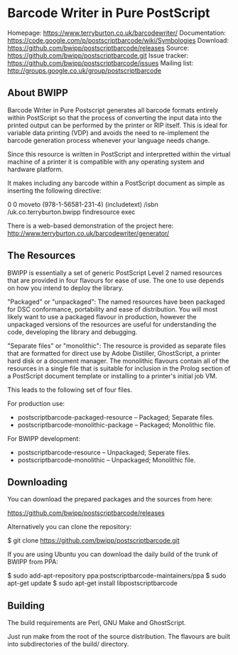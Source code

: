 Barcode Writer in Pure PostScript
=================================

Homepage: https://www.terryburton.co.uk/barcodewriter/
Documentation: https://code.google.com/p/postscriptbarcode/wiki/Symbologies
Download: https://github.com/bwipp/postscriptbarcode/releases
Source: https://github.com/bwipp/postscriptbarcode.git
Issue tracker: https://github.com/bwipp/postscriptbarcode/issues
Mailing list: http://groups.google.co.uk/group/postscriptbarcode


About BWIPP
-----------

Barcode Writer in Pure Postscript generates all barcode formats entirely within
PostScript so that the process of converting the input data into the printed
output can be performed by the printer or RIP itself. This is ideal for
variable data printing (VDP) and avoids the need to re-implement the barcode
generation process whenever your language needs change.

Since this resource is written in PostScript and interpretted within the
virtual machine of a printer it is compatible with any operating system and
hardware platform.

It makes including any barcode within a PostScript document as simple as
inserting the following directive:

0 0 moveto (978-1-56581-231-4) (includetext) /isbn /uk.co.terryburton.bwipp findresource exec

There is a web-based demonstration of the project here:
http://www.terryburton.co.uk/barcodewriter/generator/


The Resources
-------------

BWIPP is essentially a set of generic PostScript Level 2 named resources that
are provided in four flavours for ease of use. The one to use depends on how
you intend to deploy the library.

"Packaged" or "unpackaged": The named resources have been packaged for DSC
conformance, portability and ease of distribution. You will most likely want to
use a packaged flavour in production, however the unpackaged versions of the
resources are useful for understanding the code, developing the library and
debugging.

"Separate files" or "monolithic": The resource is provided as separate files
that are formatted for direct use by Adobe Distiller, GhostScript, a printer
hard disk or a document manager. The monolithic flavours contain all of the
resources in a single file that is suitable for inclusion in the Prolog section
of a PostScript document template or installing to a printer's initial job VM.

This leads to the following set of four files.

For production use:

  * postscriptbarcode-packaged-resource – Packaged; Separate files.
  * postscriptbarcode-monolithic-package – Packaged; Monolithic file. 

For BWIPP development:

  * postscriptbarcode-resource – Unpackaged; Seperate files.
  * postscriptbarcode-monolithic – Unpackaged; Monolithic file.


Downloading
-----------

You can download the prepared packages and the sources from here:

https://github.com/bwipp/postscriptbarcode/releases

Alternatively you can clone the repository: 

$ git clone https://github.com/bwipp/postscriptbarcode.git

If you are using Ubuntu you can download the daily build of the trunk of BWIPP
from PPA:

$ sudo add-apt-repository ppa:postscriptbarcode-maintainers/ppa
$ sudo apt-get update
$ sudo apt-get install libpostscriptbarcode


Building
--------

The build requirements are Perl, GNU Make and GhostScript.

Just run make from the root of the source distribution. The flavours are built
into subdirectories of the build/ directory.
